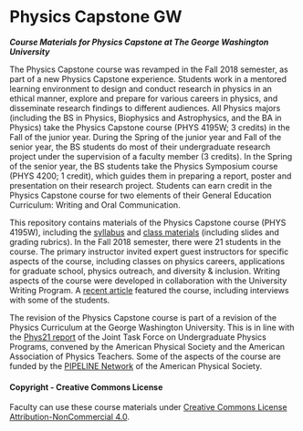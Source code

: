 # Physics Capstone GW
**_Course Materials for Physics Capstone at The George Washington University_**

The Physics Capstone course was revamped in the Fall 2018 semester, as part of a new Physics Capstone experience. Students work in a mentored learning environment to design and conduct research in physics in an ethical manner, explore and prepare for various careers in physics, and disseminate research findings to different audiences. All Physics majors (including the BS in Physics, Biophysics and Astrophysics, and the BA in Physics) take the Physics Capstone course (PHYS 4195W; 3 credits) in the Fall of the junior year. During the Spring of the junior year and Fall of the senior year, the BS students do most of their undergraduate research project under the supervision of a faculty member (3 credits). In the Spring of the senior year, the BS students take the Physics Symposium course (PHYS 4200; 1 credit), which guides them in preparing a report, poster and presentation on their research project. Students can earn credit in the Physics Capstone course for two elements of their General Education Curriculum: Writing and Oral Communication.

This repository contains materials of the Physics Capstone course (PHYS 4195W), including the [syllabus](Syllabus.md) and [class materials](Classes.md) (including slides and grading rubrics). In the Fall 2018 semester, there were 21 students in the course. The primary instructor invited expert guest instructors for specific aspects of the course, including classes on physics careers, applications for graduate school, physics outreach, and diversity & inclusion. Writing aspects of the course were developed in collaboration with the University Writing Program. A [recent article](https://columbian.gwu.edu/physics-professionally-speaking) featured the course, including interviews with some of the students.

The revision of the Physics Capstone course is part of a revision of the Physics Curriculum at the George Washington University. This is in line with the [Phys21 report](https://www.compadre.org/jtupp/) of the Joint Task Force on Undergraduate Physics Programs, convened by the American Physical Society and the American Association of Physics Teachers. Some of the aspects of the course are funded by the [PIPELINE Network](https://www.aps.org/programs/education/innovation/pipeline/index.cfm) of the American Physical Society.

#### Copyright - Creative Commons License

Faculty can use these course materials under [Creative Commons License Attribution-NonCommercial 4.0](https://creativecommons.org/licenses/by-nc/4.0/).
